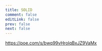 ```yaml
---
title: SOLID
comment: false
editLink: false
prev: false
next: false
---
```


https://poe.com/s/bwq99vHrolqBxJZ9VaMx
